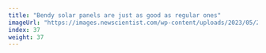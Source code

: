 ```yaml
---
title: "Bendy solar panels are just as good as regular ones"
imageUrl: "https://images.newscientist.com/wp-content/uploads/2023/05/24111802/SEI_157361160.jpg?width=600"
index: 37
weight: 37
---
```

